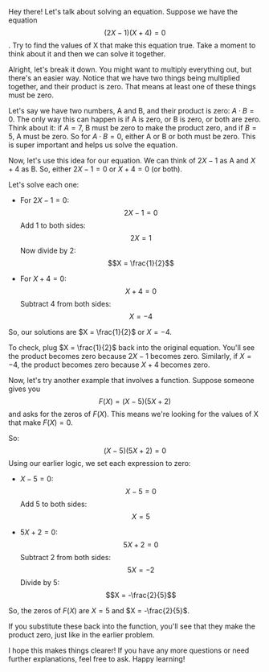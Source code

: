 Hey there! Let's talk about solving an equation. Suppose we have the equation $$(2X - 1)(X + 4) = 0$$. Try to find the values of X that make this equation true. Take a moment to think about it and then we can solve it together.

Alright, let's break it down. You might want to multiply everything out, but there's an easier way. Notice that we have two things being multiplied together, and their product is zero. That means at least one of these things must be zero.

Let's say we have two numbers, A and B, and their product is zero: $A \cdot B = 0$. The only way this can happen is if A is zero, or B is zero, or both are zero. Think about it: if $A = 7$, B must be zero to make the product zero, and if $B = 5$, A must be zero. So for $A \cdot B = 0$, either A or B or both must be zero. This is super important and helps us solve the equation.

Now, let's use this idea for our equation. We can think of $2X - 1$ as A and $X + 4$ as B. So, either $2X - 1 = 0$ or $X + 4 = 0$ (or both).

Let's solve each one:
- For $2X - 1 = 0$: 
  $$2X - 1 = 0$$
  Add 1 to both sides:
  $$2X = 1$$
  Now divide by 2:
  $$X = \frac{1}{2}$$

- For $X + 4 = 0$:
  $$X + 4 = 0$$
  Subtract 4 from both sides:
  $$X = -4$$

So, our solutions are $X = \frac{1}{2}$ or $X = -4$. 

To check, plug $X = \frac{1}{2}$ back into the original equation. You'll see the product becomes zero because $2X - 1$ becomes zero. Similarly, if $X = -4$, the product becomes zero because $X + 4$ becomes zero.

Now, let's try another example that involves a function. Suppose someone gives you $$F(X) = (X - 5)(5X + 2)$$ and asks for the zeros of $F(X)$. This means we're looking for the values of X that make $F(X) = 0$.

So:
$$(X - 5)(5X + 2) = 0$$
Using our earlier logic, we set each expression to zero:
- $X - 5 = 0$: 
  $$X - 5 = 0$$
  Add 5 to both sides:
  $$X = 5$$

- $5X + 2 = 0$:
  $$5X + 2 = 0$$
  Subtract 2 from both sides:
  $$5X = -2$$
  Divide by 5:
  $$X = -\frac{2}{5}$$

So, the zeros of $F(X)$ are $X = 5$ and $X = -\frac{2}{5}$. 

If you substitute these back into the function, you'll see that they make the product zero, just like in the earlier problem.

I hope this makes things clearer! If you have any more questions or need further explanations, feel free to ask. Happy learning!